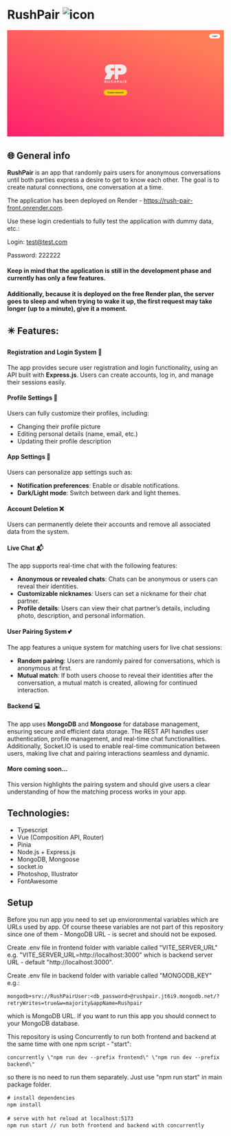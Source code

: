 
# RushPair <img src="https://raw.githubusercontent.com/kvvasuu/rush-pair/main/frontend/public/favicon.ico" alt="icon" width="24"/>

![App demo](https://raw.githubusercontent.com/kvvasuu/rush-pair/main/demo.gif "App demo")

## :globe_with_meridians: General info

**RushPair** is an app that randomly pairs users for anonymous conversations until both parties express a desire to get to know each other. The goal is to create natural connections, one conversation at a time.

The application has been deployed on Render - https://rush-pair-front.onrender.com.

Use these login credentials to fully test the application with dummy data, etc.:

Login: test@test.com

Password: 222222

#### Keep in mind that the application is still in the development phase and currently has only a few features.
#### Additionally, because it is deployed on the free Render plan, the server goes to sleep and when trying to wake it up, the first request may take longer (up to a minute), give it a moment.

## :eight_pointed_black_star: Features:

#### Registration and Login System :closed_lock_with_key: 

The app provides secure user registration and login functionality, using an API built with **Express.js**. Users can create accounts, log in, and manage their sessions easily.

#### Profile Settings :raising_hand:

Users can fully customize their profiles, including:
- Changing their profile picture
- Editing personal details (name, email, etc.)
- Updating their profile description

#### App Settings :wrench:

Users can personalize app settings such as:
- **Notification preferences**: Enable or disable notifications.
- **Dark/Light mode**: Switch between dark and light themes.

#### Account Deletion :x:

Users can permanently delete their accounts and remove all associated data from the system.

#### Live Chat :mailbox_with_mail:

The app supports real-time chat with the following features:
- **Anonymous or revealed chats**: Chats can be anonymous or users can reveal their identities.
- **Customizable nicknames**: Users can set a nickname for their chat partner.
- **Profile details**: Users can view their chat partner’s details, including photo, description, and personal information.

#### User Pairing System :two_hearts:
The app features a unique system for matching users for live chat sessions:

- **Random pairing**: Users are randomly paired for conversations, which is anonymous at first.
- **Mutual match**: If both users choose to reveal their identities after the conversation, a mutual match is created, allowing for continued interaction.

#### Backend :computer:

The app uses **MongoDB** and **Mongoose** for database management, ensuring secure and efficient data storage. The REST API handles user authentication, profile management, and real-time chat functionalities.
Additionally, Socket.IO is used to enable real-time communication between users, making live chat and pairing interactions seamless and dynamic.

#### More coming soon...

This version highlights the pairing system and should give users a clear understanding of how the matching process works in your app.

## Technologies:

- Typescript
- Vue (Composition API, Router)
- Pinia
- Node.js + Express.js
- MongoDB, Mongoose
- socket.io
- Photoshop, Illustrator
- FontAwesome

## Setup

Before you run app you need to set up envioronmental variables which are URLs used by app. Of course theese variables are not part of this repository since one of them - MongoDB URL - is secret and should not be exposed.

Create .env file in frontend folder with variable called "VITE_SERVER_URL" e.g. "VITE_SERVER_URL=http://localhost:3000" which is backend server URL - default "http://localhost:3000".

Create .env file in backend folder with variable called "MONGODB_KEY" e.g.:
```
mongodb+srv://RushPairUser:<db_password>@rushpair.jt6i9.mongodb.net/?retryWrites=true&w=majority&appName=Rushpair
```
which is MongoDB URL. If you want to run this app you should connect to your MongoDB database.

This repository is using Concurrently to run both frontend and backend at the same time with one npm script - "start": 
```
concurrently \"npm run dev --prefix frontend\" \"npm run dev --prefix backend\"
```
so there is no need to run them separately. Just use "npm run start" in main package folder.


```
# install dependencies
npm install

# serve with hot reload at localhost:5173
npm run start // run both frontend and backend with concurrently 
```
